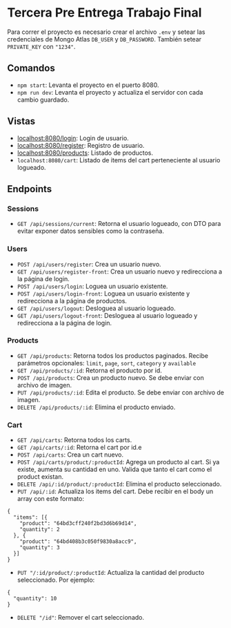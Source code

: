 # Tercera Pre Entrega Trabajo Final

Para correr el proyecto es necesario crear el archivo `.env` y setear las credenciales de Mongo Atlas `DB_USER` y `DB_PASSWORD`. También setear `PRIVATE_KEY` con `"1234"`.

## Comandos

- `npm start`: Levanta el proyecto en el puerto 8080.
- `npm run dev`: Levanta el proyecto y actualiza el servidor con cada cambio guardado.

## Vistas

- [localhost:8080/login](http://localhost:8080/login): Login de usuario.
- [localhost:8080/register](http://localhost:8080/register): Registro de usuario.
- [localhost:8080/products](http://localhost:8080/products): Listado de productos.
- `localhost:8080/cart`: Listado de items del cart perteneciente al usuario logueado.

## Endpoints

### Sessions

- `GET /api/sessions/current`: Retorna el usuario logueado, con DTO para evitar exponer datos sensibles como la contraseña.

### Users

- `POST /api/users/register`: Crea un usuario nuevo.
- `GET /api/users/register-front`: Crea un usuario nuevo y redirecciona a la página de login.
- `POST /api/users/login`: Loguea un usuario existente.
- `POST /api/users/login-front`: Loguea un usuario existente y redirecciona a la página de productos.
- `GET /api/users/logout`: Desloguea al usuario logueado.
- `GET /api/users/logout-front`: Desloguea al usuario logueado y redirecciona a la página de login.

### Products

- `GET /api/products`: Retorna todos los productos paginados. Recibe parámetros opcionales: `limit`, `page`, `sort`, `category` y `available`
- `GET /api/products/:id`: Retorna el producto por id.
- `POST /api/products`: Crea un producto nuevo. Se debe enviar con archivo de imagen.
- `PUT /api/products/:id`: Edita el producto. Se debe enviar con archivo de imagen.
- `DELETE /api/products/:id`: Elimina el producto enviado.

### Cart

- `GET /api/carts`: Retorna todos los carts.
- `GET /api/carts/:id`: Retorna el cart por id.e
- `POST /api/carts`: Crea un cart nuevo.
- `POST /api/carts/product/:productId`: Agrega un producto al cart. Si ya existe, aumenta su cantidad en uno. Valida que tanto el cart como el product existan.
- `DELETE /api/:id/product/:productId`: Elimina el producto seleccionado.
- `PUT /api/:id`: Actualiza los items del cart. Debe recibir en el body un array con este formato:

```
{
  "items": [{
    "product": "64bd3cff240f2bd3d6b69d14",
    "quantity": 2
  }, {
    "product": "64bd408b3c050f9830a8acc9",
    "quantity": 3
  }]
}
```

- `PUT "/:id/product/:productId`: Actualiza la cantidad del producto seleccionado. Por ejemplo:

```
{
  "quantity": 10
}
```

- `DELETE "/id"`: Remover el cart seleccionado.
